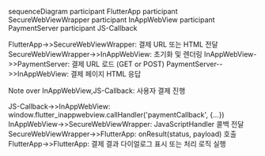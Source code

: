 sequenceDiagram
  participant FlutterApp
  participant SecureWebViewWrapper
  participant InAppWebView
  participant PaymentServer
  participant JS-Callback

  FlutterApp->>SecureWebViewWrapper: 결제 URL 또는 HTML 전달
  SecureWebViewWrapper->>InAppWebView: 초기화 및 렌더링
  InAppWebView->>PaymentServer: 결제 URL 로드 (GET or POST)
  PaymentServer-->>InAppWebView: 결제 페이지 HTML 응답

  Note over InAppWebView,JS-Callback: 사용자 결제 진행

  JS-Callback->>InAppWebView: window.flutter_inappwebview.callHandler('paymentCallback', {...})
  InAppWebView->>SecureWebViewWrapper: JavaScriptHandler 콜백 전달
  SecureWebViewWrapper->>FlutterApp: onResult(status, payload) 호출
  FlutterApp->>FlutterApp: 결제 결과 다이얼로그 표시 또는 처리 로직 실행
